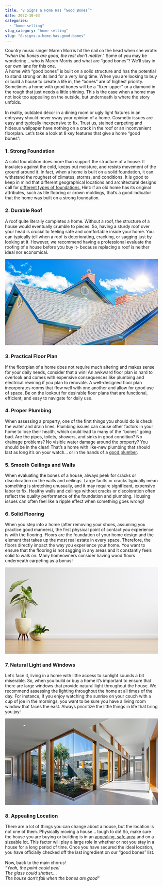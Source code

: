 ```yaml
---
title: "8 Signs a Home Has “Good Bones”"
date: 2022-10-03
categories: 
  - "home-selling"
slug_category: "home-selling"
slug: "8-signs-a-home-has-good-bones"
---
```


Country music singer Maren Morris hit the nail on the head when she wrote: “_when the bones are good, the rest don’t matter_.” Some of you may be wondering… who is Maren Morris and what are “good bones”? We’ll stay in our own lane for this one.     
A home with “good bones” is built on a solid structure and has the potential to stand strong on its land for a very long time. When you are looking to buy or build a house to create a life in, the “bones” are of highest priority. Sometimes a home with good bones will be a “fixer-upper” or a diamond in the rough that just needs a little shining. This is the case when a home may not look too appealing on the outside, but underneath is where the story unfolds.     
   
In reality, outdated décor in a dining room or ugly light fixtures in an entryway should never sway your opinion of a home. Cosmetic issues are easy and typically inexpensive to fix. Trust us, stained carpeting and hideous wallpaper have nothing on a crack in the roof or an inconvenient floorplan. Let’s take a look at 8 key features that give a home “good bones”:  

### **1\. Strong Foundation**  

A solid foundation does more than support the structure of a house. It insulates against the cold, keeps out moisture, and resists movement of the ground around it. In fact, when a home is built on a solid foundation, it can withstand the roughest of climates, storms, and conditions. It is good to keep in mind that different geographical locations and architectural designs call for [different types of foundations.](https://www.thespruce.com/types-of-house-foundations-1821308) Hint: if an old home has its original attributes, such as tile flooring or crown moldings, that’s a good indicator that the home was built on a strong foundation.    

### **2\. Durable Roof**  

A roof quite literally completes a home. Without a roof, the structure of a house would eventually crumble to pieces. So, having a sturdy roof over your head is crucial to feeling safe and comfortable inside your home. You can typically tell when a roof is deteriorating, cracking, or sagging just by looking at it. However, we recommend having a professional evaluate the roofing of a house before you buy it- because replacing a roof is neither ideal nor economical.   

![](../images/posts/image-19.jpeg)

### **3\. Practical Floor Plan**    

If the floorplan of a home does not require much altering and makes sense for your daily needs, consider that a win! An awkward floor plan is hard to overlook and comes with expensive consequences like plumbing and electrical rewiring if you plan to renovate. A well-designed floor plan incorporates rooms that flow well with one another and allow for good use of space. Be on the lookout for desirable floor plans that are functional, efficient, and easy to navigate for daily use.   

### **4\. Proper Plumbing**     

When assessing a property, one of the first things you should do is check the water and drain lines. Plumbing issues can cause other factors in your home to lose their health, which could lead to many of the “bones” going bad. Are the pipes, toilets, showers, and sinks in good condition? No drainage problems? No visible water damage around the property? You should be in the clear! That’s a home with like-new plumbing that should last as long it’s on your watch… or in the hands of a [good plumber](https://www.homeadvisor.com/r/save-when-hiring-a-plumber/).  

### **5\. Smooth Ceilings and Walls**   

When evaluating the bones of a house, always peek for cracks or discoloration on the walls and ceilings. Large faults or cracks typically mean something is stretching unusually, and it may require significant, expensive labor to fix. Healthy walls and ceilings without cracks or discoloration often reflect the quality performance of the foundation and plumbing. Housing issues can often feel like a ripple effect when something goes wrong!   

### **6\. Solid Flooring**    

When you step into a home (after removing your shoes, assuming you practice good manners), the first physical point of contact you experience is with the flooring. Floors are the foundation of your home design and the element that takes up the most real estate in every space. Therefore, the floors directly impact the way you experience your home. You want to ensure that the flooring is not sagging in any areas and it constantly feels solid to walk on. Many homeowners consider having wood floors underneath carpeting as a bonus!  

![](../images/posts/image-18.jpeg)

### **7\. Natural Light and Windows**  

Let’s face it, living in a home with little access to sunlight sounds a bit miserable. So, when you build or buy a home it’s important to ensure that there are large windows that provide natural light throughout the house. We recommend assessing the lighting throughout the home at all times of the day. For instance, if you enjoy watching the sunrise on your couch with a cup of joe in the mornings, you want to be sure you have a living room window that faces the east. Always prioritize the little things in life that bring you joy!   

![](../images/posts/image-20.jpeg)

### **8\. Appealing Location**   

There are a lot of things you can change about a house, but the location is not one of them. Physically moving a house… tough to do! So, make sure the house you are buying or building is in an [appealing, safe area](https://realestate.usnews.com/places/rankings/safest-places-to-live) and on a sizeable lot. This factor will play a large role in whether or not you stay in a house for a long period of time. Once you have secured the ideal location, you have officially checked off the last ingredient on our “good bones” list.    
   
Now, back to the main chorus!    
_“Yeah, the paint could peel_    
_The glass could shatter…._    
_The house don’t fall when the bones are good”_
